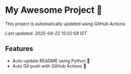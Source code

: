 # My Awesome Project 🚀

This project is automatically updated using GitHub Actions.

_Last updated: 2025-04-22 15:02:58 IST_

## Features
- Auto-update README using Python 🐍
- Auto Git push with GitHub Actions 🤖
